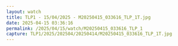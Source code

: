 ```yaml
---
layout: watch
title: TLP1 - 15/04/2025 - M20250415_033616_TLP_1T.jpg
date: 2025-04-15 03:36:16
permalink: /2025/04/15/watch/M20250415_033616_TLP_1
capture: TLP1/2025/202504/20250414/M20250415_033616_TLP_1T.jpg
---
```

